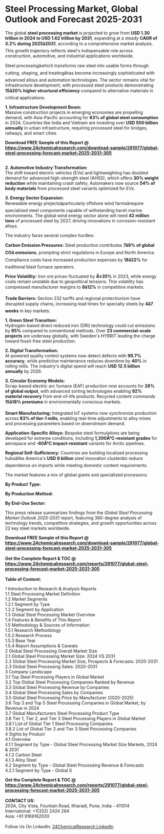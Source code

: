 <h1>Steel Processing Market, Global Outlook and Forecast 2025-2031</h1><p>The global <strong>steel processing market</strong> is projected to grow from <strong>USD 1.30 trillion in 2024 to USD 1.62 trillion by 2031</strong>, expanding at a steady <strong>CAGR of 3.2% during 2025â2031</strong>, according to a comprehensive market analysis. This growth trajectory reflects steel's indispensable role across construction, automotive, and industrial applications worldwide.</p><p>Steel processingâwhich transforms raw steel into usable forms through cutting, shaping, and treatingâhas become increasingly sophisticated with advanced alloys and automation technologies. The sector remains vital for infrastructure development, with processed steel products demonstrating <strong>15â20% higher structural efficiency</strong> compared to alternative materials in critical applications.</p><p><strong>1. Infrastructure Development Boom:</strong><br>
Massive construction projects in emerging economies are propelling demand, with Asia-Pacific accounting for <strong>63% of global steel consumption</strong> in 2024. Countries like India and Vietnam are investing over <strong>USD 500 billion annually</strong> in urban infrastructure, requiring processed steel for bridges, railways, and smart cities.</p><div><b>Download FREE Sample of this Report @ 
            <a href="https://www.24chemicalresearch.com/download-sample/291077/global-steel-processing-forecast-market-2025-2031-305">
            https://www.24chemicalresearch.com/download-sample/291077/global-steel-processing-forecast-market-2025-2031-305</a></b></div><br><p><strong>2. Automotive Industry Transformation:</strong><br>
The shift toward electric vehicles (EVs) and lightweighting has doubled demand for advanced high-strength steel (AHSS), which offers <strong>30% weight reduction</strong> while maintaining crash safety. Automakers now source <strong>54% of body materials</strong> from processed steel variants optimized for EVs.</p><p><strong>3. Energy Sector Expansion:</strong><br>
Renewable energy projectsâparticularly offshore wind farmsârequire specialized steel components capable of withstanding harsh marine environments. The global wind energy sector alone will need <strong>42 million tons</strong> of processed steel by 2027, driving innovations in corrosion-resistant alloys.</p><p>The industry faces several complex hurdles:</p><p><strong>Carbon Emission Pressures:</strong> Steel production contributes <strong>7â9% of global COâ emissions</strong>, prompting strict regulations in Europe and North America. Compliance costs have increased production expenses by <strong>18â22%</strong> for traditional blast furnace operators.</p><p><strong>Price Volatility:</strong> Iron ore prices fluctuated by <strong>Â±35%</strong> in 2023, while energy costs remain unstable due to geopolitical tensions. This volatility has compressed manufacturer margins to <strong>8â12%</strong> in competitive markets.</p><p><strong>Trade Barriers:</strong> Section 232 tariffs and regional protectionism have disrupted supply chains, increasing lead times for specialty steels by <strong>4â7 weeks</strong> in key markets.</p><p><strong>1. Green Steel Transition:</strong><br>
Hydrogen-based direct reduced iron (DRI) technology could cut emissions by <strong>95%</strong> compared to conventional methods. Over <strong>23 commercial-scale projects</strong> are underway globally, with Sweden's HYBRIT leading the charge toward fossil-free steel production.</p><p><strong>2. Digital Transformation:</strong><br>
AI-powered quality control systems now detect defects with <strong>99.7% accuracy</strong>, while predictive maintenance reduces downtime by <strong>40%</strong> in rolling mills. The industry's digital spend will reach <strong>USD 12.5 billion annually</strong> by 2026.</p><p><strong>3. Circular Economy Models:</strong><br>
Scrap-based electric arc furnace (EAF) production now accounts for <strong>28% of global output</strong>, with advanced sorting technologies enabling <strong>92% material recovery</strong> from end-of-life products. Recycled content commands <strong>15â18% premiums</strong> in environmentally conscious markets.</p><p><strong>Smart Manufacturing:</strong> Integrated IoT systems now synchronize production across <strong>83% of tier-1 mills</strong>, enabling real-time adjustments to alloy mixes and processing parameters based on downstream demand.</p><p><strong>Application-Specific Alloys:</strong> Bespoke steel formulations are being developed for extreme conditions, including <strong>1,200Â°C-resistant grades</strong> for aerospace and <strong>-60Â°C impact-resistant</strong> variants for Arctic pipelines.</p><p><strong>Regional Self-Sufficiency:</strong> Countries are building localized processing hubsâlike America's <strong>USD 6 billion</strong> steel innovation clusterâto reduce dependence on imports while meeting domestic content requirements.</p><p>The market features a mix of global giants and specialized processors:</p><p><strong>By Product Type:</strong></p><p><strong>By Production Method:</strong></p><p><strong>By End-Use Sector:</strong></p><p>This press release summarizes findings from the <em>Global Steel Processing Market Outlook 2025-2031</em> report, featuring 360-degree analysis of technology trends, competitive strategies, and growth opportunities across 22 key steel markets worldwide.</p><div><b>Download FREE Sample of this Report @ 
            <a href="https://www.24chemicalresearch.com/download-sample/291077/global-steel-processing-forecast-market-2025-2031-305">
            https://www.24chemicalresearch.com/download-sample/291077/global-steel-processing-forecast-market-2025-2031-305</a></b></div><br><div><b>Get the Complete Report & TOC @ 
            <a href="https://www.24chemicalresearch.com/reports/291077/global-steel-processing-forecast-market-2025-2031-305">
            https://www.24chemicalresearch.com/reports/291077/global-steel-processing-forecast-market-2025-2031-305</a></b></div><br>
            <b>Table of Content:</b><p>1 Introduction to Research & Analysis Reports<br />
 1.1 Steel Processing Market Definition<br />
 1.2 Market Segments<br />
 1.2.1 Segment by Type<br />
 1.2.2 Segment by Application<br />
 1.3 Global Steel Processing Market Overview<br />
 1.4 Features & Benefits of This Report<br />
 1.5 Methodology & Sources of Information<br />
 1.5.1 Research Methodology<br />
 1.5.2 Research Process<br />
 1.5.3 Base Year<br />
 1.5.4 Report Assumptions & Caveats<br />
2 Global Steel Processing Overall Market Size<br />
 2.1 Global Steel Processing Market Size: 2024 VS 2031<br />
 2.2 Global Steel Processing Market Size, Prospects & Forecasts: 2020-2031<br />
 2.3 Global Steel Processing Sales: 2020-2031<br />
3 Company Landscape<br />
 3.1 Top Steel Processing Players in Global Market<br />
 3.2 Top Global Steel Processing Companies Ranked by Revenue<br />
 3.3 Global Steel Processing Revenue by Companies<br />
 3.4 Global Steel Processing Sales by Companies<br />
 3.5 Global Steel Processing Price by Manufacturer (2020-2025)<br />
 3.6 Top 3 and Top 5 Steel Processing Companies in Global Market, by Revenue in 2024<br />
 3.7 Global Manufacturers Steel Processing Product Type<br />
 3.8 Tier 1, Tier 2, and Tier 3 Steel Processing Players in Global Market<br />
 3.8.1 List of Global Tier 1 Steel Processing Companies<br />
 3.8.2 List of Global Tier 2 and Tier 3 Steel Processing Companies<br />
4 Sights by Product<br />
 4.1 Overview<br />
 4.1.1 Segment by Type - Global Steel Processing Market Size Markets, 2024 & 2031<br />
 4.1.2 Carbon Steel<br />
 4.1.3 Alloy Steel<br />
 4.2 Segment by Type - Global Steel Processing Revenue & Forecasts<br />
 4.2.1 Segment by Type - Global S</p><div><b>Get the Complete Report & TOC @ 
            <a href="https://www.24chemicalresearch.com/reports/291077/global-steel-processing-forecast-market-2025-2031-305">
            https://www.24chemicalresearch.com/reports/291077/global-steel-processing-forecast-market-2025-2031-305</a></b></div><br><b>CONTACT US:</b><br>
            203A, City Vista, Fountain Road, Kharadi, Pune, India - 411014<br>
            International: +1(332) 2424 294<br>
            Asia: +91 9169162030 <br><br>
            Follow Us On LinkedIn: <a href="https://www.linkedin.com/company/24chemicalresearch/">24ChemicalResearch LinkedIn</a>
